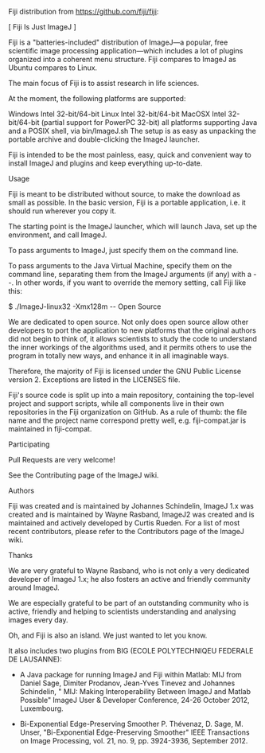 Fiji distribution from https://github.com/fiji/fiji:

[ Fiji Is Just ImageJ ]

Fiji is a "batteries-included" distribution of ImageJ—a popular, free scientific image processing application—which includes a lot of plugins organized into a coherent menu structure. Fiji compares to ImageJ as Ubuntu compares to Linux.

The main focus of Fiji is to assist research in life sciences.

At the moment, the following platforms are supported:

Windows Intel 32-bit/64-bit
Linux Intel 32-bit/64-bit
MacOSX Intel 32-bit/64-bit (partial support for PowerPC 32-bit)
all platforms supporting Java and a POSIX shell, via bin/ImageJ.sh
The setup is as easy as unpacking the portable archive and double-clicking the ImageJ launcher.

Fiji is intended to be the most painless, easy, quick and convenient way to install ImageJ and plugins and keep everything up-to-date.

Usage

Fiji is meant to be distributed without source, to make the download as small as possible. In the basic version, Fiji is a portable application, i.e. it should run wherever you copy it.

The starting point is the ImageJ launcher, which will launch Java, set up the environment, and call ImageJ.

To pass arguments to ImageJ, just specify them on the command line.

To pass arguments to the Java Virtual Machine, specify them on the command line, separating them from the ImageJ arguments (if any) with a --. In other words, if you want to override the memory setting, call Fiji like this:

$ ./ImageJ-linux32 -Xmx128m --
Open Source

We are dedicated to open source. Not only does open source allow other developers to port the application to new platforms that the original authors did not begin to think of, it allows scientists to study the code to understand the inner workings of the algorithms used, and it permits others to use the program in totally new ways, and enhance it in all imaginable ways.

Therefore, the majority of Fiji is licensed under the GNU Public License version 2. Exceptions are listed in the LICENSES file.

Fiji's source code is split up into a main repository, containing the top-level project and support scripts, while all components live in their own repositories in the Fiji organization on GitHub. As a rule of thumb: the file name and the project name correspond pretty well, e.g. fiji-compat.jar is maintained in fiji-compat.

Participating

Pull Requests are very welcome!

See the Contributing page of the ImageJ wiki.

Authors

Fiji was created and is maintained by Johannes Schindelin, ImageJ 1.x was created and is maintained by Wayne Rasband, ImageJ2 was created and is maintained and actively developed by Curtis Rueden. For a list of most recent contributors, please refer to the Contributors page of the ImageJ wiki.

Thanks

We are very grateful to Wayne Rasband, who is not only a very dedicated developer of ImageJ 1.x; he also fosters an active and friendly community around ImageJ.

We are especially grateful to be part of an outstanding community who is active, friendly and helping to scientists understanding and analysing images every day.

Oh, and Fiji is also an island. We just wanted to let you know.



It also includes two plugins from BIG (ECOLE POLYTECHNIQEU FEDERALE DE LAUSANNE):

* A Java package for running ImageJ and Fiji within Matlab: MIJ from 
Daniel Sage, Dimiter Prodanov, Jean-Yves Tinevez and Johannes Schindelin, " MIJ: Making Interoperability Between ImageJ and Matlab Possible" ImageJ User & Developer Conference, 24-26 October 2012, Luxembourg.

* Bi-Exponential Edge-Preserving Smoother
P. Thévenaz, D. Sage, M. Unser, "Bi-Exponential Edge-Preserving Smoother" IEEE Transactions on Image Processing, vol. 21, no. 9, pp. 3924-3936, September 2012.

